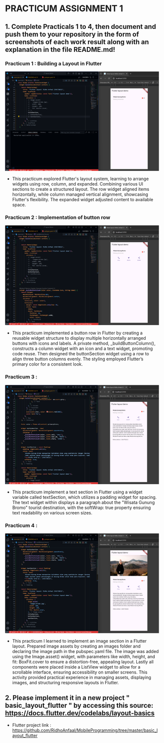 # PRACTICUM ASSIGNMENT 1

## 1. Complete Practicals 1 to 4, then document and push them to your repository in the form of screenshots of each work result along with an explanation in the file README.md!

### Practicum 1 : Building a Layout in Flutter

![p1](images/p1.png)

- This practicum explored Flutter's layout system, learning to arrange widgets using row, column, and expanded. Combining various UI sections to create a structured layout. The row widget aligned items horizontally, while column managed vertical alignment, showcasing Flutter's flexibility. The expanded widget adjusted content to available space.

### Practicum 2 : Implementation of button row

![p2](images/p2.png)

- This practicum implemented a button row in Flutter by creating a reusable widget structure to display multiple horizontally arranged buttons with icons and labels. A private method, \_buildButtonColumn(), constructs a column widget with an icon and a text widget, promoting code reuse. Then designed the buttonSection widget using a row to align three button columns evenly. The styling employed Flutter’s primary color for a consistent look.

### Practicum 3 :

![p3](images/p3.png)

- This practicum implement a text section in Flutter using a widget variable called textSection, which utilizes a padding widget for spacing. The text widget within displays a paragraph about the "Wisata Gunung Bromo" tourist destination, with the softWrap: true property ensuring text readability on various screen sizes.

### Practicum 4 :

![p4](images/p4.png)

- This practicum I learned to implement an image section in a Flutter layout. Prepared image assets by creating an images folder and declaring the image path in the pubspec.yaml file. The image was added using the Image.asset() widget, with parameters like width, height, and fit: BoxFit.cover to ensure a distortion-free, appealing layout. Lastly all components were placed inside a ListView widget to allow for a scrollable interface, ensuring accessibility on smaller screens. This activity provided practical experience in managing assets, displaying images, and structuring responsive layouts in Flutter.

## 2. Please implement it in a new project " basic_layout_flutter " by accessing this source: https://docs.flutter.dev/codelabs/layout-basics
- Flutter project link : https://github.com/RidhoAnfaal/MobileProgramming/tree/master/basic_layout_flutter